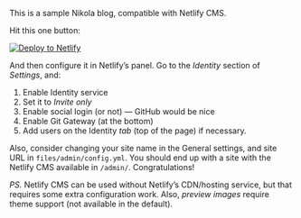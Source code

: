 This is a sample Nikola blog, compatible with Netlify CMS.

Hit this one button:

[![Deploy to Netlify](https://www.netlify.com/img/deploy/button.svg)](https://app.netlify.com/start/deploy?repository=https://github.com/getnikola/nikola-netlify-cms&stack=cms)

And then configure it in Netlify’s panel. Go to the *Identity* section of *Settings*, and:

1. Enable Identity service
2. Set it to *Invite only*
3. Enable social login (or not) — GitHub would be nice
4. Enable Git Gateway (at the bottom)
5. Add users on the Identity *tab* (top of the page) if necessary.

Also, consider changing your site name in the General settings, and site URL in `files/admin/config.yml`. You should end up with a site with the Netlify CMS available in `/admin/`. Congratulations!

*PS.* Netlify CMS can be used without Netlify’s CDN/hosting service, but that requires some extra configuration work.  Also, *preview images* require theme support (not available in the default).

